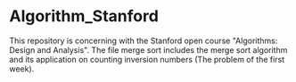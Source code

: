# Algorithm_Stanford
This repository is concerning with the Stanford open course "Algorithms: Design and Analysis".
The file merge sort includes the merge sort algorithm and its application on counting inversion numbers (The problem of the first week).
